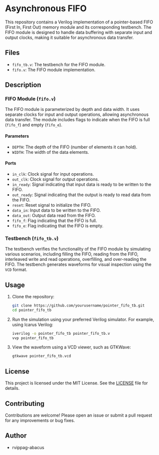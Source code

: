 
# Asynchronous FIFO

This repository contains a Verilog implementation of a pointer-based FIFO (First In, First Out) memory module and its corresponding testbench. The FIFO module is designed to handle data buffering with separate input and output clocks, making it suitable for asynchronous data transfer.

## Files

- `fifo_tb.v`: The testbench for the FIFO module.
- `fifo.v`: The FIFO module implementation.

## Description

### FIFO Module (`fifo.v`)

The FIFO module is parameterized by depth and data width. It uses separate clocks for input and output operations, allowing asynchronous data transfer. The module includes flags to indicate when the FIFO is full (`fifo_f`) and empty (`fifo_e`).

#### Parameters

- `DEPTH`: The depth of the FIFO (number of elements it can hold).
- `WIDTH`: The width of the data elements.

#### Ports

- `in_clk`: Clock signal for input operations.
- `out_clk`: Clock signal for output operations.
- `in_ready`: Signal indicating that input data is ready to be written to the FIFO.
- `out_ready`: Signal indicating that the output is ready to read data from the FIFO.
- `reset`: Reset signal to initialize the FIFO.
- `data_in`: Input data to be written to the FIFO.
- `data_out`: Output data read from the FIFO.
- `fifo_f`: Flag indicating that the FIFO is full.
- `fifo_e`: Flag indicating that the FIFO is empty.

### Testbench (`fifo_tb.v`)

The testbench verifies the functionality of the FIFO module by simulating various scenarios, including filling the FIFO, reading from the FIFO, interleaved write and read operations, overfilling, and over-reading the FIFO. The testbench generates waveforms for visual inspection using the `VCD` format.

## Usage

1. Clone the repository:
    ```sh
    git clone https://github.com/yourusername/pointer_fifo_tb.git
    cd pointer_fifo_tb
    ```

2. Run the simulation using your preferred Verilog simulator. For example, using Icarus Verilog:
    ```sh
    iverilog -o pointer_fifo_tb pointer_fifo_tb.v
    vvp pointer_fifo_tb
    ```

3. View the waveform using a VCD viewer, such as GTKWave:
    ```sh
    gtkwave pointer_fifo_tb.vcd
    ```

## License

This project is licensed under the MIT License. See the [LICENSE](LICENSE) file for details.

## Contributing

Contributions are welcome! Please open an issue or submit a pull request for any improvements or bug fixes.

## Author

- rvippag-abacus

